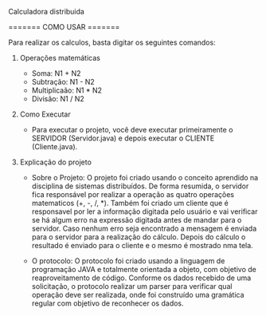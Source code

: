 Calculadora distribuida

======= COMO USAR =======

Para realizar os calculos, basta digitar os seguintes comandos:

1. Operações matemáticas
    - Soma: N1 + N2
    - Subtração: N1 - N2
    - Multiplicaão: N1 * N2
    - Divisão: N1 / N2


2. Como Executar
    - Para executar o projeto, você deve executar primeiramente o SERVIDOR (Servidor.java) e depois executar o CLIENTE (Cliente.java).
  

3. Explicação do projeto
    - Sobre o Projeto: 
    O projeto foi criado usando o conceito aprendido na disciplina de sistemas distribuídos. De forma resumida, o servidor fica responsável por realizar a operação as    quatro operações matematicos (+, -, /, *). Também foi criado um cliente que é responsavel por ler a informação digitada pelo usuário e vai verificar se há algum erro     na expressão digitada antes de mandar para o servidor. Caso nenhum erro seja encontrado a mensagem é enviada para o servidor para a realização do cálculo. Depois do     cálculo o resultado é enviado para o cliente e o mesmo é mostrado nma tela. 
    
    - O protocolo:
    O protocolo foi criado usando a linguagem de programação JAVA e totalmente orientada a objeto, com objetivo de reaproveitamento de código. Conforme os dados recebido de uma solicitação, o protocolo realizar um parser para verificar qual operação deve ser realizada, onde foi construído uma gramática regular com objetivo de reconhecer os dados.

